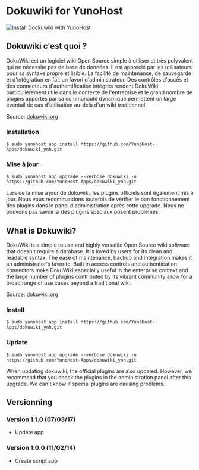 # Dokuwiki for YunoHost


[![Install Dockuwiki with YunoHost](https://install-app.yunohost.org/install-with-yunohost.png)](https://install-app.yunohost.org/?app=dokuwiki)


## Dokuwiki c'est quoi ?

DokuWiki est un logiciel wiki Open Source simple à utiliser et très polyvalent qui ne nécessite pas de base de données. Il est apprécié par les utilisateurs pour sa syntaxe propre et lisible. La facilité de maintenance, de sauvegarde et d'intégration en fait un favori d'administrateur. Des contrôles d'accès et des connecteurs d'authentification intégrés rendent DokuWiki particulièrement utile dans le contexte de l'entreprise et le grand nombre de plugins apportés par sa communauté dynamique permettent un large éventail de cas d'utilisation au-delà d'un wiki traditionnel.

Source: [dokuwiki.org](https://www.dokuwiki.org/)

### Installation

`$ sudo yunohost app install https://github.com/YunoHost-Apps/dokuwiki_ynh.git`

### Mise à jour

`$ sudo yunohost app upgrade --verbose dokuwiki -u https://github.com/YunoHost-Apps/dokuwiki_ynh.git`

Lors de la mise à jour de dokuwiki, les plugins officiels sont également mis à jour. Nous vous recommandons toutefois de vérifier le bon fonctionnement des plugins dans le panel d'administration après cette upgrade. Nous ne pouvons pas savoir si des plugins spéciaux posent problèmes.

## What is Dokuwiki?

DokuWiki is a simple to use and highly versatile Open Source wiki software that doesn't require a database. It is loved by users for its clean and readable syntax. The ease of maintenance, backup and integration makes it an administrator's favorite. Built in access controls and authentication connectors make DokuWiki especially useful in the enterprise context and the large number of plugins contributed by its vibrant community allow for a broad range of use cases beyond a traditional wiki.

Source: [dokuwiki.org](https://www.dokuwiki.org/)

### Install

`$ sudo yunohost app install https://github.com/YunoHost-Apps/dokuwiki_ynh.git`

### Update

`$ sudo yunohost app upgrade --verbose dokuwiki -u https://github.com/YunoHost-Apps/dokuwiki_ynh.git`

When updating dokuwiki, the official plugins are also updated. However, we recommend that you check the plugins in the administration panel after this upgrade. We can't know if special plugins are causing problems.

## Versionning

### Version 1.1.0 (07/03/17)

- Update app

### Version 1.0.0 (11/02/14)

- Create script app
